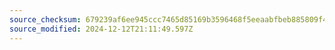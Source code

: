 ```yaml
---
source_checksum: 679239af6ee945ccc7465d85169b3596468f5eeaabfbeb885809f4f64ef95fb8
source_modified: 2024-12-12T21:11:49.597Z
---
```


